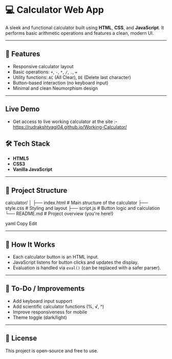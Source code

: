 # 💻 Calculator Web App

A sleek and functional calculator built using **HTML**, **CSS**, and **JavaScript**. It performs basic arithmetic operations and features a clean, modern UI.

---

## 🚀 Features

- Responsive calculator layout
- Basic operations: `+`, `-`, `*`, `/`, `.`, `=`
- Utility functions: `AC` (All Clear), `DE` (Delete last character)
- Button-based interaction (no keyboard input)
- Minimal and clean Neumorphism design

---

## Live Demo
 - Get access to live working calculator at the site :- https://rudrakshtyagi04.github.io/Working-Calculator/

## 🛠️ Tech Stack

- **HTML5**
- **CSS3**
- **Vanilla JavaScript**

---

## 📂 Project Structure

calculator/
│
├── index.html # Main structure of the calculator
├── style.css # Styling and layout
├── script.js # Button logic and calculation
└── README.md # Project overview (you're here!)

yaml
Copy
Edit

---

## 🔧 How It Works

- Each calculator button is an HTML input.
- JavaScript listens for button clicks and updates the display.
- Evaluation is handled via `eval()` (can be replaced with a safer parser).

---

## 📌 To-Do / Improvements

- Add keyboard input support
- Add scientific calculator functions (%, √, ^)
- Improve responsiveness for mobile
- Theme toggle (dark/light)

---

## 📜 License

This project is open-source and free to use.
